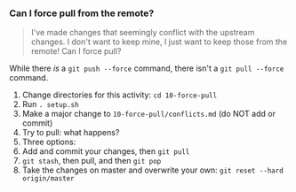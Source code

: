 ### Can I force pull from the remote?

> I've made changes that seemingly conflict with the upstream changes. I don't want to keep mine, I just want to keep those from the remote! Can I force pull?

While there _is_ a `git push --force` command, there isn't a `git pull --force` command.

1. Change directories for this activity: `cd 10-force-pull`
2. Run `. setup.sh`
3. Make a major change to `10-force-pull/conflicts.md` (do NOT add or commit)
4. Try to pull: what happens?
5. Three options:
  1. Add and commit your changes, then `git pull`
  2. `git stash`, then pull, and then `git pop`
  3. Take the changes on master and overwrite your own: `git reset --hard origin/master`
